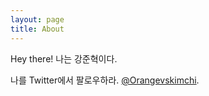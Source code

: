 ```yaml
---
layout: page
title: About
---
```


<p class="message">
  Hey there! 나는 강준혁이다.
</p>


나를 Twitter에서 팔로우하라. [@Orangevskimchi](https://twitter.com/atemyhand).
